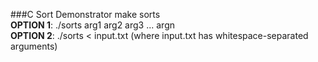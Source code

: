 ###C Sort Demonstrator
make sorts  
**OPTION 1**: ./sorts arg1 arg2 arg3 ... argn  
**OPTION 2**: ./sorts < input.txt (where input.txt has whitespace-separated arguments)